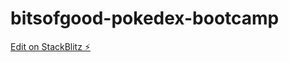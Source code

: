 # bitsofgood-pokedex-bootcamp

[Edit on StackBlitz ⚡️](https://stackblitz.com/edit/bitsofgood-pokedex-bootcamp)